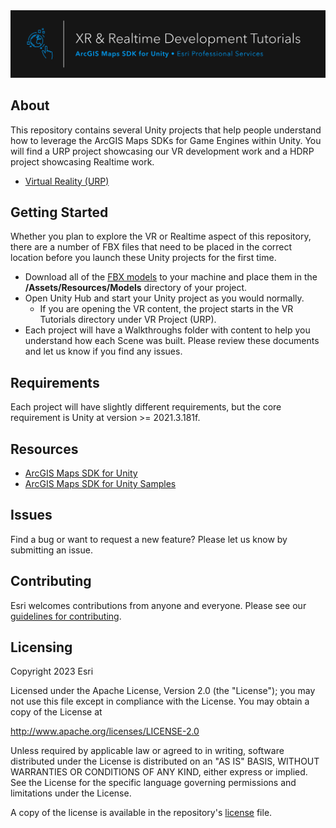 <div align="center">
  <a href="#">
    <img src="./documentation/github-banner.png" alt="Project Title" title="Project Title" />
  </a>
</div>
  
## About

This repository contains several Unity projects that help people understand how to leverage the ArcGIS Maps SDKs for Game Engines within Unity. You will find a URP project showcasing our VR development work and a HDRP project showcasing Realtime work.

* [Virtual Reality (URP)](https://github.com/EsriPS/xr-realtime-unity-tutorials/tree/main/VR%20Project%20(URP))

## Getting Started

Whether you plan to explore the VR or Realtime aspect of this repository, there are a number of FBX files that need to be placed in the correct location before you launch these Unity projects for the first time.

* Download all of the [FBX models](https://esriis-my.sharepoint.com/:f:/g/personal/jeff8977_esri_com/EvcKTCBgCF5Hjgr4PSjLeUMBTGd7wtKgntu3n3o2qE_WOQ?e=R1IkZR) to your machine and place them in the **/Assets/Resources/Models** directory of your project. 
* Open Unity Hub and start your Unity project as you would normally.
  * If you are opening the VR content, the project starts in the VR Tutorials directory under VR Project (URP).
* Each project will have a Walkthroughs folder with content to help you understand how each Scene was built. Please review these documents and let us know if you find any issues.

## Requirements

Each project will have slightly different requirements, but the core requirement is Unity at version >= 2021.3.181f.

## Resources

* [ArcGIS Maps SDK for Unity](https://developers.arcgis.com/unity/)
* [ArcGIS Maps SDK for Unity Samples](https://github.com/Esri/arcgis-maps-sdk-unity-samples)

## Issues

Find a bug or want to request a new feature?  Please let us know by submitting an issue.

## Contributing

Esri welcomes contributions from anyone and everyone. Please see our [guidelines for contributing](CONTRIBUTING.md).

## Licensing
Copyright 2023 Esri

Licensed under the Apache License, Version 2.0 (the "License");
you may not use this file except in compliance with the License.
You may obtain a copy of the License at

   http://www.apache.org/licenses/LICENSE-2.0

Unless required by applicable law or agreed to in writing, software
distributed under the License is distributed on an "AS IS" BASIS,
WITHOUT WARRANTIES OR CONDITIONS OF ANY KIND, either express or implied.
See the License for the specific language governing permissions and
limitations under the License.

A copy of the license is available in the repository's [license](LICENSE) file.
